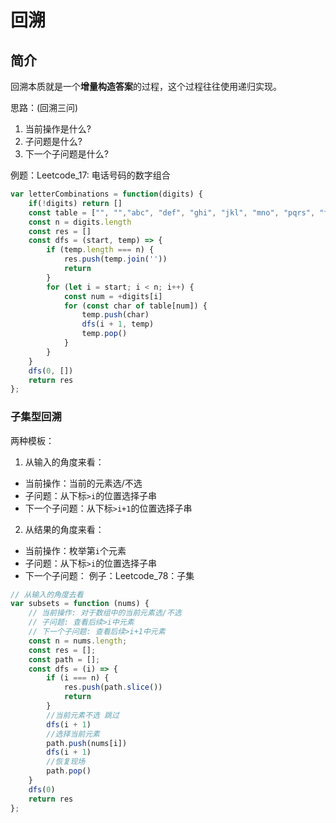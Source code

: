 # 回溯
## 简介
回溯本质就是一个**增量构造答案**的过程，这个过程往往使用递归实现。

思路：(回溯三问)
1. 当前操作是什么?
2. 子问题是什么?
3. 下一个子问题是什么?

例题：Leetcode_17: 电话号码的数字组合
``` javascript
var letterCombinations = function(digits) {
    if(!digits) return []
    const table = ["", "","abc", "def", "ghi", "jkl", "mno", "pqrs", "tuv", "wxyz"]
    const n = digits.length
    const res = []
    const dfs = (start, temp) => {
        if (temp.length === n) {
            res.push(temp.join(''))
            return
        }
        for (let i = start; i < n; i++) {
            const num = +digits[i]
            for (const char of table[num]) {
                temp.push(char)
                dfs(i + 1, temp)
                temp.pop()
            }
        }
    }
    dfs(0, [])
    return res
};
```
### 子集型回溯
两种模板：
1. 从输入的角度来看：
- 当前操作：当前的元素选/不选
- 子问题：从下标`>i`的位置选择子串
- 下一个子问题：从下标`>i+1`的位置选择子串
2. 从结果的角度来看：
- 当前操作：枚举第`i`个元素
- 子问题：从下标`>i`的位置选择子串
- 下一个子问题：
例子：Leetcode_78：子集
```javascript 
// 从输入的角度去看
var subsets = function (nums) {
    // 当前操作: 对于数组中的当前元素选/不选
    // 子问题: 查看后续>i中元素
    // 下一个子问题: 查看后续>i+1中元素
    const n = nums.length;
    const res = [];
    const path = [];
    const dfs = (i) => {
        if (i === n) {
            res.push(path.slice())
            return
        }
        //当前元素不选 跳过
        dfs(i + 1)
        //选择当前元素
        path.push(nums[i])
        dfs(i + 1)
        //恢复现场
        path.pop()
    }
    dfs(0)
    return res
};
```
```javascript 

```